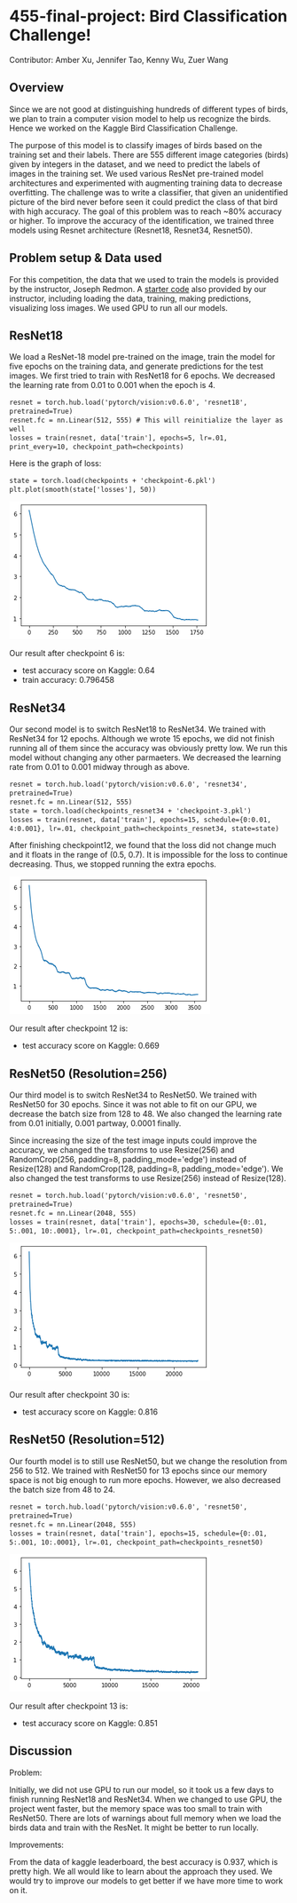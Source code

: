 # 455-final-project: Bird Classification Challenge!
Contributor: Amber Xu,
             Jennifer Tao,
             Kenny Wu,
             Zuer Wang
             
## Overview
Since we are not good at distinguishing hundreds of different types of birds, we plan to train a computer vision model to help us recognize the birds. Hence we worked on the Kaggle Bird Classification Challenge. 

The purpose of this model is to classify images of birds based on the training set and their labels. There are 555 different image categories (birds) given by integers in the dataset, and we need to predict the labels of images in the training set. We used various ResNet pre-trained model architectures and experimented with augmenting training data to decrease overfitting. The challenge was to write a classifier, that given an unidentified picture of the bird never before seen it could predict the class of that bird with high accuracy. 
The goal of this problem was to reach ~80% accuracy or higher. To improve the accuracy of the identification, we trained three models using Resnet architecture (Resnet18, Resnet34, Resnet50).

## Problem setup & Data used
For this competition, the data that we used to train the models is provided by the instructor, Joseph Redmon.
A [starter code](https://colab.research.google.com/drive/1kHo8VT-onDxbtS3FM77VImG35h_K_Lav#scrollTo=yRzPDiVzsyGz) also provided by our instructor, including loading the data, training, making predictions, visualizing loss images.
We used GPU to run all our models.

## ResNet18

We load a ResNet-18 model pre-trained on the image, train the model for five epochs on the training data, and generate predictions for the test images. We first tried to train with ResNet18 for 6 epochs. We decreased the learning rate from 0.01 to 0.001 when the epoch is 4.
```
resnet = torch.hub.load('pytorch/vision:v0.6.0', 'resnet18', pretrained=True)
resnet.fc = nn.Linear(512, 555) # This will reinitialize the layer as well
losses = train(resnet, data['train'], epochs=5, lr=.01, print_every=10, checkpoint_path=checkpoints)
```

Here is the graph of loss:
```
state = torch.load(checkpoints + 'checkpoint-6.pkl')
plt.plot(smooth(state['losses'], 50))
```
<img src="./img/resnet18.png"/>

Our result after checkpoint 6 is:
  - test accuracy score on Kaggle: 0.64
  - train accuracy: 0.796458

## ResNet34
Our second model is to switch ResNet18 to ResNet34. We trained with ResNet34 for 12 epochs. Although we wrote 15 epochs, we did not finish running all of them since the accuracy was obviously pretty low. We run this model without changing any other parmaeters. We decreased the learning rate from 0.01 to 0.001 midway through as above.
```
resnet = torch.hub.load('pytorch/vision:v0.6.0', 'resnet34', pretrained=True)
resnet.fc = nn.Linear(512, 555)
state = torch.load(checkpoints_resnet34 + 'checkpoint-3.pkl')
losses = train(resnet, data['train'], epochs=15, schedule={0:0.01, 4:0.001}, lr=.01, checkpoint_path=checkpoints_resnet34, state=state)
```

After finishing checkpoint12, we found that the loss did not change much and it floats in the range of (0.5, 0.7). It is impossible for the loss to continue decreasing. Thus, we stopped running the extra epochs.

<img src="./img/resnet34.png"/>

Our result after checkpoint 12 is: 
  - test accuracy score on Kaggle: 0.669

## ResNet50 (Resolution=256)
Our third model is to switch ResNet34 to ResNet50. We trained with ResNet50 for 30 epochs. Since it was not able to fit on our GPU, we decrease the batch size from 128 to 48. We also changed the learning rate from 0.01 initially, 0.001 partway, 0.0001 finally.

Since increasing the size of the test image inputs could improve the accuracy, we changed the transforms to use Resize(256) and RandomCrop(256, padding=8, padding_mode='edge') instead of Resize(128) and RandomCrop(128, padding=8, padding_mode='edge'). We also changed the test transforms to use Resize(256) instead of Resize(128).
```
resnet = torch.hub.load('pytorch/vision:v0.6.0', 'resnet50', pretrained=True)
resnet.fc = nn.Linear(2048, 555)
losses = train(resnet, data['train'], epochs=30, schedule={0:.01, 5:.001, 10:.0001}, lr=.01, checkpoint_path=checkpoints_resnet50)
```

<img src="./img/resnet50reso256.png"/>

Our result after checkpoint 30 is: 
  - test accuracy score on Kaggle: 0.816


## ResNet50 (Resolution=512)
Our fourth model is to still use ResNet50, but we change the resolution from 256 to 512. We trained with ResNet50 for 13 epochs since our memory space is not big enough to run more epochs. However, we also decreased the batch size from 48 to 24.
```
resnet = torch.hub.load('pytorch/vision:v0.6.0', 'resnet50', pretrained=True)
resnet.fc = nn.Linear(2048, 555)
losses = train(resnet, data['train'], epochs=15, schedule={0:.01, 5:.001, 10:.0001}, lr=.01, checkpoint_path=checkpoints_resnet50)
```

<img src="./img/resnet50reso512.png"/>

Our result after checkpoint 13 is: 
  - test accuracy score on Kaggle: 0.851

## Discussion
Problem:

Initially, we did not use GPU to run our model, so it took us a few days to finish running ResNet18 and ResNet34. When we changed to use GPU, the project went faster, but the memory space was too small to train with ResNet50. There are lots of warnings about full memory when we load the birds data and train with the ResNet. It might be better to run locally.

Improvements: 

From the data of kaggle leaderboard, the best accuracy is 0.937, which is pretty high. We all would like to learn about the approach they used. We would try to improve our models to get better if we have more time to work on it.

